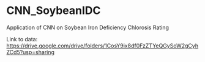 # CNN_SoybeanIDC
Application of CNN on Soybean Iron Deficiency Chlorosis Rating


Link to data: https://drive.google.com/drive/folders/1CosY9ix8df0FzZTYeQGySoW2gCyhZCd5?usp=sharing

